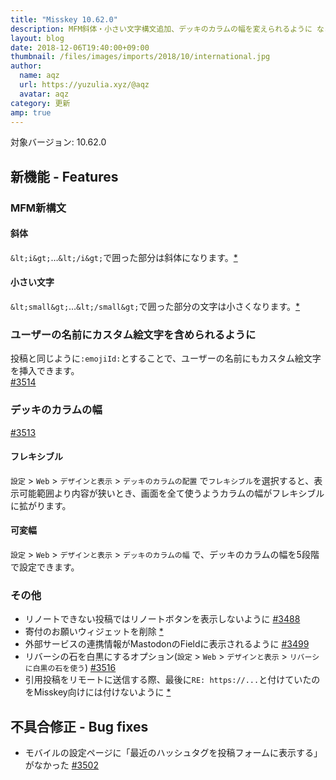 ```yaml
---
title: "Misskey 10.62.0"
description: MFM斜体・小さい文字構文追加、デッキのカラムの幅を変えられるように など
layout: blog
date: 2018-12-06T19:40:00+09:00
thumbnail: /files/images/imports/2018/10/international.jpg
author:
  name: aqz
  url: https://yuzulia.xyz/@aqz
  avatar: aqz
category: 更新
amp: true
---
```

対象バージョン: 10.62.0

## 新機能 - Features
### MFM新構文
#### 斜体
`&lt;i&gt;`…`&lt;/i&gt;`で囲った部分は斜体になります。[*](https://github.com/syuilo/misskey/commit/ed4860dfd9a84df09888cfbb87ca0896eeb50204)

#### 小さい文字
`&lt;small&gt;`…`&lt;/small&gt;`で囲った部分の文字は小さくなります。[*](https://github.com/syuilo/misskey/commit/66836836ab181623bd86ad71aa2acf226253d481)

### ユーザーの名前にカスタム絵文字を含められるように
投稿と同じように`:emojiId:`とすることで、ユーザーの名前にもカスタム絵文字を挿入できます。  
[#3514](https://github.com/syuilo/misskey/pull/3514)

### デッキのカラムの幅
[#3513](https://github.com/syuilo/misskey/pull/3513)

#### フレキシブル
`設定` > `Web` > `デザインと表示` > `デッキのカラムの配置` で`フレキシブル`を選択すると、表示可能範囲より内容が狭いとき、画面を全て使うようカラムの幅がフレキシブルに拡がります。

#### 可変幅
`設定` > `Web` > `デザインと表示` > `デッキのカラムの幅` で、デッキのカラムの幅を5段階で設定できます。

### その他
- リノートできない投稿ではリノートボタンを表示しないように [#3488](https://github.com/syuilo/misskey/pull/3488)
- 寄付のお願いウィジェットを削除 [*](https://github.com/syuilo/misskey/commit/20c0690352200069d7de45cef97bd169a7456b6c)
- 外部サービスの連携情報がMastodonのFieldに表示されるように [#3499](https://github.com/syuilo/misskey/pull/3499)
- リバーシの石を白黒にするオプション(`設定` > `Web` > `デザインと表示` > `リバーシに白黒の石を使う`) [#3516](https://github.com/syuilo/misskey/pull/3516)
- 引用投稿をリモートに送信する際、最後に`RE: https://...`と付けていたのをMisskey向けには付けないように [*](https://github.com/syuilo/misskey/commit/35552131552d8da8f253244da15f705af8c54b01)

## 不具合修正 - Bug fixes
- モバイルの設定ページに「最近のハッシュタグを投稿フォームに表示する」がなかった [#3502](https://github.com/syuilo/misskey/pull/3502)
